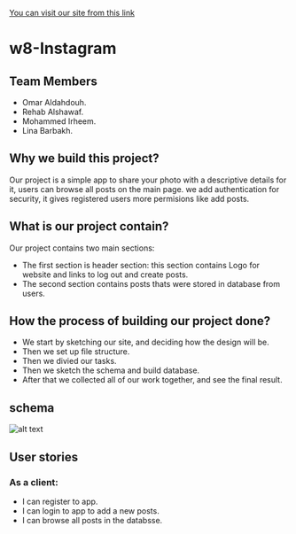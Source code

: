 [You can visit our site from this link](https://w8-instagram.herokuapp.com)

# w8-Instagram

## Team Members

* Omar Aldahdouh.
* Rehab Alshawaf.
* Mohammed Irheem.
* Lina Barbakh.

## Why we build this project?

Our project is a simple app to share your photo with a descriptive details for it, users can browse all posts on the main page. we add authentication for security, it gives registered users more permisions like add posts.

## What is our project contain?

Our project contains two main sections:
* The first section is header section: this section contains Logo for website  and links to log out and create posts.
* The second section contains posts thats were stored in database from users.

## How the process of building our project done?

* We start by sketching our site, and deciding how the design will be.
* Then we set up file structure.
* Then we divied our tasks.
* Then we sketch the schema and build database.
* After that we collected all of our work together, and see the final result.

## schema

 ![alt text](https://c.top4top.io/p_1525ap38e1.png "schema") 

## User stories

### As a client:
* I can register to app.
* I can login to app to add a new posts.
* I can browse all posts in the databsse.


